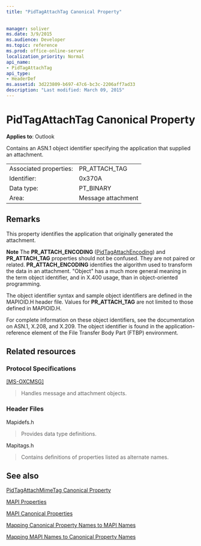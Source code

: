 ```yaml
---
title: "PidTagAttachTag Canonical Property"
 
 
manager: soliver
ms.date: 3/9/2015
ms.audience: Developer
ms.topic: reference
ms.prod: office-online-server
localization_priority: Normal
api_name:
- PidTagAttachTag
api_type:
- HeaderDef
ms.assetid: 3d223809-b697-47c6-bc3c-2206aff7ad33
description: "Last modified: March 09, 2015"
---
```


# PidTagAttachTag Canonical Property

  
  
**Applies to**: Outlook 
  
Contains an ASN.1 object identifier specifying the application that supplied an attachment. 
  
|||
|:-----|:-----|
|Associated properties:  <br/> |PR_ATTACH_TAG  <br/> |
|Identifier:  <br/> |0x370A  <br/> |
|Data type:  <br/> |PT_BINARY  <br/> |
|Area:  <br/> |Message attachment  <br/> |
   
## Remarks

This property identifies the application that originally generated the attachment.
  
 **Note** The **PR_ATTACH_ENCODING** ([PidTagAttachEncoding](pidtagattachencoding-canonical-property.md)) and **PR_ATTACH_TAG** properties should not be confused. They are not paired or related. **PR_ATTACH_ENCODING** identifies the algorithm used to transform the data in an attachment. "Object" has a much more general meaning in the term object identifier, and in X.400 usage, than in object-oriented programming. 
  
The object identifier syntax and sample object identifiers are defined in the MAPIOID.H header file. Values for **PR_ATTACH_TAG** are not limited to those defined in MAPIOID.H. 
  
For complete information on these object identifiers, see the documentation on ASN.1, X.208, and X.209. The object identifier is found in the application-reference element of the File Transfer Body Part (FTBP) environment. 
  
## Related resources

### Protocol Specifications

[[MS-OXCMSG]](http://msdn.microsoft.com/library/7fd7ec40-deec-4c06-9493-1bc06b349682%28Office.15%29.aspx)
  
> Handles message and attachment objects.
    
### Header Files

Mapidefs.h
  
> Provides data type definitions.
    
Mapitags.h
  
> Contains definitions of properties listed as alternate names.
    
## See also



[PidTagAttachMimeTag Canonical Property](pidtagattachmimetag-canonical-property.md)


[MAPI Properties](mapi-properties.md)
  
[MAPI Canonical Properties](mapi-canonical-properties.md)
  
[Mapping Canonical Property Names to MAPI Names](mapping-canonical-property-names-to-mapi-names.md)
  
[Mapping MAPI Names to Canonical Property Names](mapping-mapi-names-to-canonical-property-names.md)

